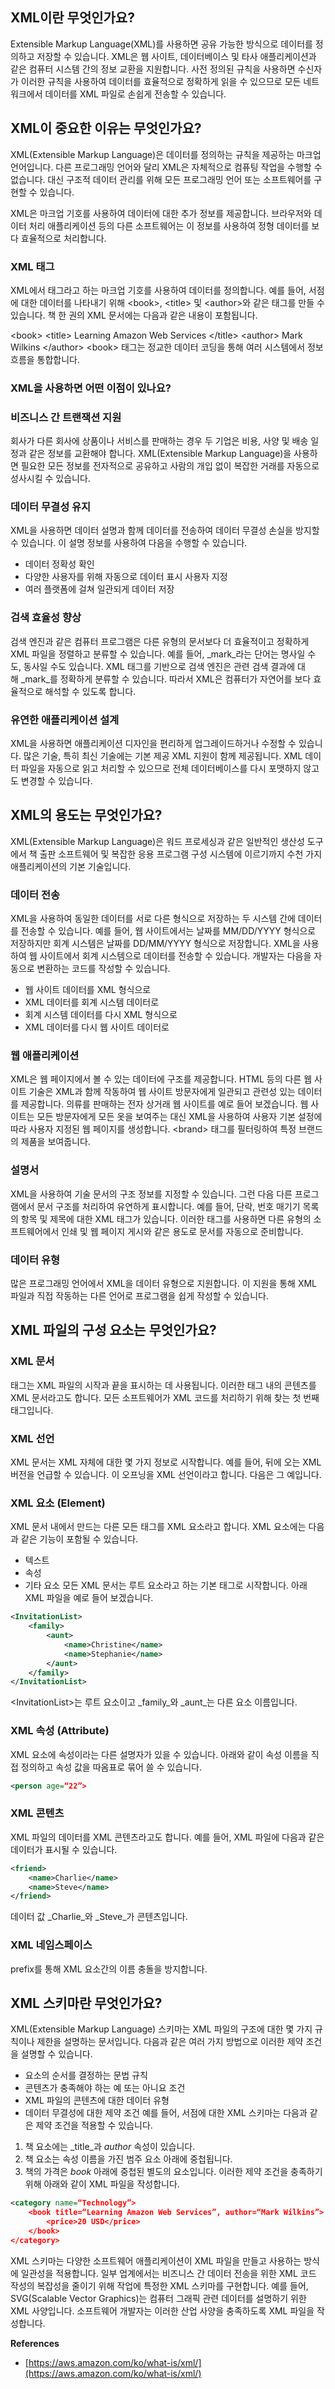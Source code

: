 ## **XML이란 무엇인가요?**
Extensible Markup Language(XML)를 사용하면 공유 가능한 방식으로 데이터를 정의하고 저장할 수 있습니다. XML은 웹 사이트, 데이터베이스 및 타사 애플리케이션과 같은 컴퓨터 시스템 간의 정보 교환을 지원합니다. 사전 정의된 규칙을 사용하면 수신자가 이러한 규칙을 사용하여 데이터를 효율적으로 정확하게 읽을 수 있으므로 모든 네트워크에서 데이터를 XML 파일로 손쉽게 전송할 수 있습니다.

## **XML이 중요한 이유는 무엇인가요?**
XML(Extensible Markup Language)은 데이터를 정의하는 규칙을 제공하는 마크업 언어입니다. 다른 프로그래밍 언어와 달리 XML은 자체적으로 컴퓨팅 작업을 수행할 수 없습니다. 대신 구조적 데이터 관리를 위해 모든 프로그래밍 언어 또는 소프트웨어를 구현할 수 있습니다.

XML은 마크업 기호를 사용하여 데이터에 대한 추가 정보를 제공합니다. 브라우저와 데이터 처리 애플리케이션 등의 다른 소프트웨어는 이 정보를 사용하여 정형 데이터를 보다 효율적으로 처리합니다.

### **XML 태그**
XML에서 태그라고 하는 마크업 기호를 사용하여 데이터를 정의합니다. 예를 들어, 서점에 대한 데이터를 나타내기 위해 \<book>, \<title> 및 \<author>와 같은 태그를 만들 수 있습니다. 책 한 권의 XML 문서에는 다음과 같은 내용이 포함됩니다.

\<book>
\<title> Learning Amazon Web Services \</title>
\<author> Mark Wilkins \</author>
\<book>
태그는 정교한 데이터 코딩을 통해 여러 시스템에서 정보 흐름을 통합합니다.

### **XML을 사용하면 어떤 이점이 있나요?**
### **비즈니스 간 트랜잭션 지원**
회사가 다른 회사에 상품이나 서비스를 판매하는 경우 두 기업은 비용, 사양 및 배송 일정과 같은 정보를 교환해야 합니다. XML(Extensible Markup Language)을 사용하면 필요한 모든 정보를 전자적으로 공유하고 사람의 개입 없이 복잡한 거래를 자동으로 성사시킬 수 있습니다.
### **데이터 무결성 유지**
XML을 사용하면 데이터 설명과 함께 데이터를 전송하여 데이터 무결성 손실을 방지할 수 있습니다. 이 설명 정보를 사용하여 다음을 수행할 수 있습니다.
- 데이터 정확성 확인
- 다양한 사용자를 위해 자동으로 데이터 표시 사용자 지정
- 여러 플랫폼에 걸쳐 일관되게 데이터 저장
### **검색 효율성 향상**
검색 엔진과 같은 컴퓨터 프로그램은 다른 유형의 문서보다 더 효율적이고 정확하게 XML 파일을 정렬하고 분류할 수 있습니다. 예를 들어, _mark_라는 단어는 명사일 수도, 동사일 수도 있습니다. XML 태그를 기반으로 검색 엔진은 관련 검색 결과에 대해 _mark_를 정확하게 분류할 수 있습니다. 따라서 XML은 컴퓨터가 자연어를 보다 효율적으로 해석할 수 있도록 합니다.
### **유연한 애플리케이션 설계**
XML을 사용하면 애플리케이션 디자인을 편리하게 업그레이드하거나 수정할 수 있습니다. 많은 기술, 특히 최신 기술에는 기본 제공 XML 지원이 함께 제공됩니다. XML 데이터 파일을 자동으로 읽고 처리할 수 있으므로 전체 데이터베이스를 다시 포맷하지 않고도 변경할 수 있습니다.

## **XML의 용도는 무엇인가요?**
XML(Extensible Markup Language)은 워드 프로세싱과 같은 일반적인 생산성 도구에서 책 출판 소프트웨어 및 복잡한 응용 프로그램 구성 시스템에 이르기까지 수천 가지 애플리케이션의 기본 기술입니다.
### **데이터 전송**
XML을 사용하여 동일한 데이터를 서로 다른 형식으로 저장하는 두 시스템 간에 데이터를 전송할 수 있습니다. 예를 들어, 웹 사이트에서는 날짜를 MM/DD/YYYY 형식으로 저장하지만 회계 시스템은 날짜를 DD/MM/YYYY 형식으로 저장합니다. XML을 사용하여 웹 사이트에서 회계 시스템으로 데이터를 전송할 수 있습니다. 개발자는 다음을 자동으로 변환하는 코드를 작성할 수 있습니다.
- 웹 사이트 데이터를 XML 형식으로
- XML 데이터를 회계 시스템 데이터로
- 회계 시스템 데이터를 다시 XML 형식으로
- XML 데이터를 다시 웹 사이트 데이터로
### **웹 애플리케이션**
XML은 웹 페이지에서 볼 수 있는 데이터에 구조를 제공합니다. HTML 등의 다른 웹 사이트 기술은 XML과 함께 작동하여 웹 사이트 방문자에게 일관되고 관련성 있는 데이터를 제공합니다. 의류를 판매하는 전자 상거래 웹 사이트를 예로 들어 보겠습니다. 웹 사이트는 모든 방문자에게 모든 옷을 보여주는 대신 XML을 사용하여 사용자 기본 설정에 따라 사용자 지정된 웹 페이지를 생성합니다. \<brand> 태그를 필터링하여 특정 브랜드의 제품을 보여줍니다.
### **설명서**
XML을 사용하여 기술 문서의 구조 정보를 지정할 수 있습니다. 그런 다음 다른 프로그램에서 문서 구조를 처리하여 유연하게 표시합니다. 예를 들어, 단락, 번호 매기기 목록의 항목 및 제목에 대한 XML 태그가 있습니다. 이러한 태그를 사용하면 다른 유형의 소프트웨어에서 인쇄 및 웹 페이지 게시와 같은 용도로 문서를 자동으로 준비합니다.
### **데이터 유형**
많은 프로그래밍 언어에서 XML을 데이터 유형으로 지원합니다. 이 지원을 통해 XML 파일과 직접 작동하는 다른 언어로 프로그램을 쉽게 작성할 수 있습니다.

## **XML 파일의 구성 요소는 무엇인가요?**
### **XML 문서**
<xml></xml> 태그는 XML 파일의 시작과 끝을 표시하는 데 사용됩니다. 이러한 태그 내의 콘텐츠를 XML 문서라고도 합니다. 모든 소프트웨어가 XML 코드를 처리하기 위해 찾는 첫 번째 태그입니다.
### **XML 선언**
XML 문서는 XML 자체에 대한 몇 가지 정보로 시작합니다. 예를 들어, 뒤에 오는 XML 버전을 언급할 수 있습니다. 이 오프닝을 XML 선언이라고 합니다. 다음은 그 예입니다.
<?xml version="1.0" encoding="UTF-8"?>
### **XML 요소 (Element)**
XML 문서 내에서 만드는 다른 모든 태그를 XML 요소라고 합니다. XML 요소에는 다음과 같은 기능이 포함될 수 있습니다.
- 텍스트
- 속성
- 기타 요소
모든 XML 문서는 루트 요소라고 하는 기본 태그로 시작합니다.
아래 XML 파일을 예로 들어 보겠습니다.
```xml
<InvitationList>
	<family>
		<aunt>
			<name>Christine</name>
			<name>Stephanie</name>
		</aunt>
	</family>
</InvitationList>
```
\<InvitationList>는 루트 요소이고 _family_와 _aunt_는 다른 요소 이름입니다.
### **XML 속성 (Attribute)**
XML 요소에 속성이라는 다른 설명자가 있을 수 있습니다. 아래와 같이 속성 이름을 직접 정의하고 속성 값을 따옴표로 묶어 쓸 수 있습니다.
```xml
<person age=“22”>
```

### **XML 콘텐츠**
XML 파일의 데이터를 XML 콘텐츠라고도 합니다. 예를 들어, XML 파일에 다음과 같은 데이터가 표시될 수 있습니다.
```xml
<friend>
	<name>Charlie</name>
	<name>Steve</name>
</friend>
```
데이터 값 _Charlie_와 _Steve_가 콘텐츠입니다.
### XML 네임스페이스
prefix를 통해 XML 요소간의 이름 충돌을 방지합니다.

## **XML 스키마란 무엇인가요?**
XML(Extensible Markup Language) 스키마는 XML 파일의 구조에 대한 몇 가지 규칙이나 제한을 설명하는 문서입니다. 다음과 같은 여러 가지 방법으로 이러한 제약 조건을 설명할 수 있습니다.
- 요소의 순서를 결정하는 문법 규칙
- 콘텐츠가 충족해야 하는 예 또는 아니요 조건
- XML 파일의 콘텐츠에 대한 데이터 유형
- 데이터 무결성에 대한 제약 조건
예를 들어, 서점에 대한 XML 스키마는 다음과 같은 제약 조건을 적용할 수 있습니다.
1. 책 요소에는 _title_과 _author_ 속성이 있습니다.
2. 책 요소는 속성 이름을 가진 범주 요소 아래에 중첩됩니다.
3. 책의 가격은 _book_ 아래에 중첩된 별도의 요소입니다.
이러한 제약 조건을 충족하기 위해 아래와 같이 XML 파일을 작성합니다.
```xml
<category name=“Technology”>
	<book title=“Learning Amazon Web Services”, author=“Mark Wilkins”>
		<price>20 USD</price>
	</book>
</category>
```
XML 스키마는 다양한 소프트웨어 애플리케이션이 XML 파일을 만들고 사용하는 방식에 일관성을 적용합니다. 일부 업계에서는 비즈니스 간 데이터 전송을 위한 XML 코드 작성의 복잡성을 줄이기 위해 작업에 특정한 XML 스키마를 구현합니다. 예를 들어, SVG(Scalable Vector Graphics)는 컴퓨터 그래픽 관련 데이터를 설명하기 위한 XML 사양입니다. 소프트웨어 개발자는 이러한 산업 사양을 충족하도록 XML 파일을 작성합니다.

**References**
- [https://aws.amazon.com/ko/what-is/xml/](https://aws.amazon.com/ko/what-is/xml/)
